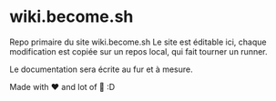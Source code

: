 # wiki.become.sh

Repo primaire du site wiki.become.sh
Le site est éditable ici, chaque modification est copiée sur un repos local, qui fait tourner un runner.

Le documentation sera écrite au fur et à mesure.

Made with :heart: and lot of :tea: :D
